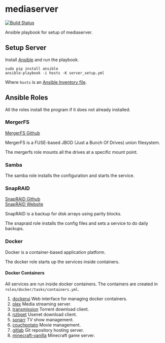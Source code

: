 # mediaserver
[![Build Status](https://travis-ci.org/tyalt1/mediaserver.svg?branch=master)](https://travis-ci.org/tyalt1/mediaserver)

Ansible playbook for setup of mediaserver.

## Setup Server

Install [Ansible](https://docs.ansible.com/ansible/)
and run the playbook.

```
sudo pip install ansible
ansible-playbook -i hosts -K server_setup.yml
```

Where `hosts` is an [Ansible Inventory file](http://docs.ansible.com/ansible/intro_inventory.html).

## Ansible Roles

All the roles install the program if it does not already installed.

### MergerFS

[MergerFS Github](https://github.com/trapexit/mergerfs)

MergerFS is a FUSE-based JBOD (Just a Bunch Of Drives) union filesystem.

The mergerfs role mounts all the drives at a specific mount point.

### Samba

The samba role installs the configuration and starts the service.

### SnapRAID

[SnapRAID Github](https://github.com/amadvance/snapraid)  
[SnapRAID Website](http://www.snapraid.it/)

SnapRAID is a backup for disk arrays using parity blocks.

The snapraid role installs the config files and sets a service to do daily backups.

### Docker

Docker is a container-based application platform.

The docker role starts up the services inside containers.

#### Docker Containers

All services are run inside docker containers.
The containers are created in `roles/docker/tasks/containers.yml`.

1. [dockerui](https://hub.docker.com/r/abh1nav/dockerui/)
Web interface for managing docker containers.
1. [plex](https://hub.docker.com/r/linuxserver/plex)
Media streaming server.
1. [transmission](https://hub.docker.com/r/linuxserver/transmission)
Torrent download client.
1. [nzbget](https://hub.docker.com/r/linuxserver/nzbget)
Usenet download client.
1. [sonarr](https://hub.docker.com/r/linuxserver/sonarr)
TV show management.
1. [couchpotato](https://hub.docker.com/r/linuxserver/couchpotato)
Movie management.
1. [gitlab](https://hub.docker.com/r/gitlab/gitlab-ce)
Git repository hosting server.
1. [minecraft-vanilla](https://hub.docker.com/r/kitematic/minecraft/)
Minecraft game server.
